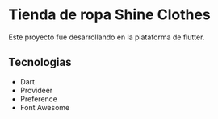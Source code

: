 # Tienda de ropa Shine Clothes

Este proyecto fue desarrollando en la plataforma de flutter.

## Tecnologias

- Dart
- Provideer
- Preference
- Font Awesome 

